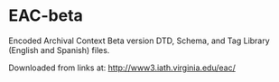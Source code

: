 # EAC-beta

Encoded Archival Context Beta version DTD, Schema, and Tag Library (English and Spanish) files.

Downloaded from links at: http://www3.iath.virginia.edu/eac/
